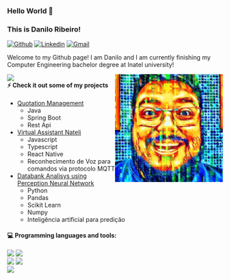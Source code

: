 <!--
### Hi there 👋

**dmax101/dmax101** is a ✨ _special_ ✨ repository because its `README.md` (this file) appears on your GitHub profile.

Here are some ideas to get you started:

- 🔭 I’m currently working on ...
- 🌱 I’m currently learning ...
- 👯 I’m looking to collaborate on ...
- 🤔 I’m looking for help with ...
- 💬 Ask me about ...
- 📫 How to reach me: ...
- 😄 Pronouns: ...
- ⚡ Fun fact: ...
-->


### Hello World 👋 
### This is Danilo Ribeiro!

[![Github](https://img.shields.io/badge/-Github-000?style=flat&logo=Github&logoColor=white)](https://github.com/dmax101)
[![Linkedin](https://img.shields.io/badge/-LinkedIn-blue?style=flat&logo=Linkedin&logoColor=white)](https://www.linkedin.com/in/danribeiro101/)
[![Gmail](https://img.shields.io/badge/-Gmail-c14438?style=flat&logo=Gmail&logoColor=white)](mailto:danriba@gmail.com)

Welcome to my Github page! I am Danilo and I am currently finishing my Computer Engineering bachelor degree at Inatel university!

<img align="right" alt="img" src="cover_image.jpg" width="50%" height="auto" />

<img width="50%" align="right" src="https://github-readme-stats.vercel.app/api?username=dmax101&theme=blue-green&show_icons=true&hide_border=false" />

#### ⚡ Check it out some of my projects
- [Quotation Management](https://github.com/dmax101/icc-idp-prova-quotation-management)
    - Java
    - Spring Boot
    - Rest Api
- [Virtual Assistant Nateli](https://github.com/dmax101/Nateli_Mqtt_Mobile)
    - Javascript
    - Typescript
    - React Native
    - Reconhecimento de Voz para comandos via protocolo MQTT
- [Databank Analisys using Perception Neural Network](https://github.com/dmax101/AG002)
    - Python
    - Pandas
    - Scikit Learn
    - Numpy
    - Inteligência artificial para predição

#### :computer: Programming languages and tools: 

<p>
<code><img width="20%" src="https://www.vectorlogo.zone/logos/java/java-ar21.svg"></code>
<code><img width="20%" src="https://www.vectorlogo.zone/logos/python/python-ar21.svg"></code>
<br />
<code><img width="20%" src="https://www.vectorlogo.zone/logos/mysql/mysql-ar21.svg"></code>
<code><img width="20%" src="https://www.vectorlogo.zone/logos/mongodb/mongodb-ar21.svg"></code>
<br />
<code><img width="20%" src="https://www.vectorlogo.zone/logos/git-scm/git-scm-ar21.svg"></code>
</p>